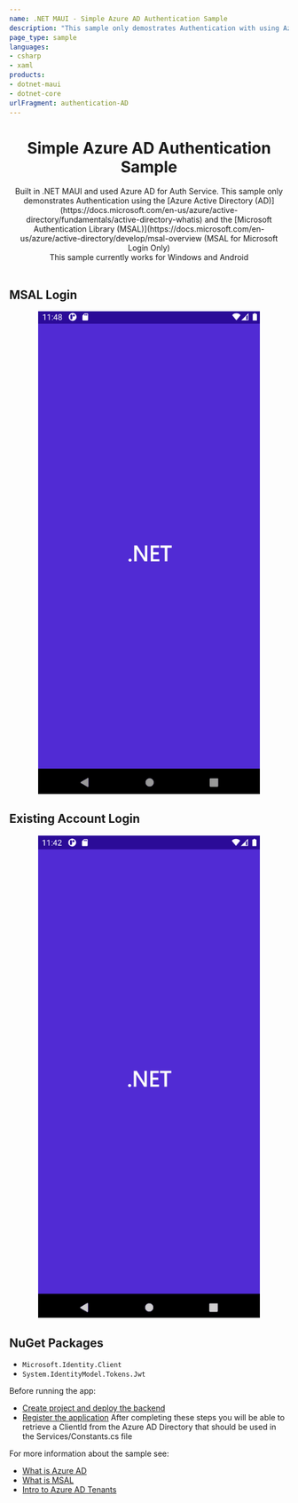 ```yaml
---
name: .NET MAUI - Simple Azure AD Authentication Sample
description: "This sample only demostrates Authentication with using Azure AD (Microsoft Login Only)"
page_type: sample
languages: 
- csharp
- xaml
products:
- dotnet-maui 
- dotnet-core
urlFragment: authentication-AD
---
```


<h1 align="center">Simple Azure AD Authentication Sample</h1>

<div align="center">
Built in .NET MAUI and used Azure AD for Auth Service. This sample only demonstrates Authentication using the [Azure Active Directory (AD)](https://docs.microsoft.com/en-us/azure/active-directory/fundamentals/active-directory-whatis) and the [Microsoft Authentication Library (MSAL)](https://docs.microsoft.com/en-us/azure/active-directory/develop/msal-overview (MSAL for Microsoft Login Only) </br>
This sample currently works for Windows and Android</br></br>
</div>

##  MSAL Login
<p align="center">
    <img width="400" src="./screenshots/Start.gif">
</p>

##  Existing Account Login
<p align="center">
    <img width="400" src="./screenshots/ExistingAccount.gif">
</p>


## NuGet Packages
- `Microsoft.Identity.Client`
- `System.IdentityModel.Tokens.Jwt`


Before running the app:
- [Create project and deploy the backend](https://docs.microsoft.com/en-us/azure/developer/mobile-apps/azure-mobile-apps/quickstarts/maui/#deploy-the-backend-to-azure)
- [Register the application](https://docs.microsoft.com/en-us/azure/developer/mobile-apps/azure-mobile-apps/quickstarts/maui/#deploy-the-backend-to-azure)
After completing these steps you will be able to retrieve a ClientId from the Azure AD Directory that should be used in the Services/Constants.cs file


For more information about the sample see:
- [What is Azure AD](https://docs.microsoft.com/en-us/azure/active-directory/fundamentals/active-directory-whatis)
- [What is MSAL](https://docs.microsoft.com/en-us/azure/active-directory/develop/msal-overview)
- [Intro to Azure AD Tenants](https://docs.microsoft.com/en-us/microsoft-365/education/deploy/intro-azure-active-directory)

